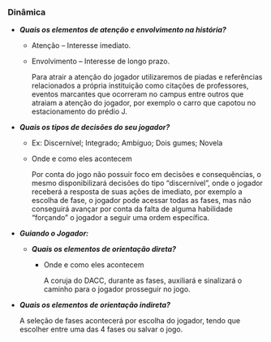 ### Dinâmica

- ***Quais os elementos de atenção e envolvimento na história?***
    - Atenção – Interesse imediato.
    - Envolvimento – Interesse de longo prazo.
    
        Para atrair a atenção do jogador utilizaremos de piadas e referências
relacionados a própria instituição como citações de professores, eventos marcantes que ocorreram no campus entre outros que atraiam a atenção do jogador, por exemplo o carro que capotou no estacionamento do prédio J.
 <!----
Para atrair a atenção do jogador utilizaremos de piadas e referências relacionados
a própria instituição como citações de professores, eventos marcantes que ocorreram
no campus entre outros que atraiam a atenção do jogador, por exemplo o carro que
capotou no estacionamento do prédio J.
--->

- ***Quais os tipos de decisões do seu jogador?***
    - Ex: Discernível; Integrado; Ambíguo; Dois gumes; Novela
    - Onde e como eles acontecem

        Por conta do jogo não possuir foco em decisões e consequências, o mesmo disponibilizará decisões do tipo “discernível”, onde o jogador receberá a resposta de suas ações de imediato, por exemplo a escolha de fase, o jogador pode acessar todas as fases, mas não conseguirá avançar por conta da falta de alguma habilidade “forçando” o jogador a seguir uma ordem específica.

- ***Guiando o Jogador:***
    - ***Quais os elementos de orientação direta?***
        - Onde e como eles acontecem

            A coruja do DACC, durante as fases, auxiliará e sinalizará o caminho para o jogador prosseguir no jogo.
   
- ***Quais os elementos de orientação indireta?***  

  A seleção de fases acontecerá por escolha do jogador, tendo que escolher entre uma das 4 fases ou salvar o jogo.

